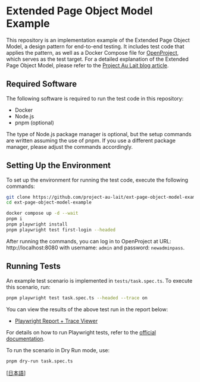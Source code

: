 # Extended Page Object Model Example

This repository is an implementation example of the Extended Page Object Model, a design pattern for end-to-end testing. It includes test code that applies the pattern, as well as a Docker Compose file for [OpenProject](https://www.openproject.org/), which serves as the test target. For a detailed explanation of the Extended Page Object Model, please refer to the [Project Au Lait blog article](https://dev.to/project_au_lait/design-pattern-for-playwright-end-to-end-testing-1idc).

## Required Software

The following software is required to run the test code in this repository:

- Docker
- Node.js
- pnpm (optional)

The type of Node.js package manager is optional, but the setup commands are written assuming the use of pnpm. If you use a different package manager, please adjust the commands accordingly.

## Setting Up the Environment

To set up the environment for running the test code, execute the following commands:

```sh
git clone https://github.com/project-au-lait/ext-page-object-model-example.git
cd ext-page-object-model-example

docker compose up -d --wait
pnpm i
pnpm playwright install
pnpm playwright test first-login --headed
```

After running the commands, you can log in to OpenProject at URL: http://localhost:8080 with username: `admin` and password: `newadminpass`.

## Running Tests

An example test scenario is implemented in `tests/task.spec.ts`. To execute this scenario, run:

```sh
pnpm playwright test task.spec.ts --headed --trace on
```

You can view the results of the above test run in the report below:

* [Playwright Report + Trace Viewer](https://aulait.dev/ext-page-object-model-example/en/)

For details on how to run Playwright tests, refer to the [official documentation](https://playwright.dev/docs/running-tests).

To run the scenario in Dry Run mode, use:

```sh
pnpm dry-run task.spec.ts
```

[[日本語](README_ja.md)]